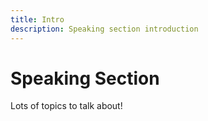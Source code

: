 ```yaml
---
title: Intro
description: Speaking section introduction
---
```


# Speaking Section

Lots of topics to talk about!

<toc-box section="speaking"></toc-box>
